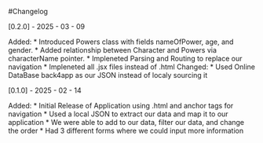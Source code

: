 #Changelog

[0.2.0] - 2025 - 03 - 09

Added:
    * Introduced Powers class with fields nameOfPower, age, and gender.
    * Added relationship between Character and Powers via characterName pointer.
    * Impleneted Parsing and Routing to replace our navigation
    * Impleneted all .jsx files instead of .html
Changed:
    * Used Online DataBase back4app as our JSON instead of localy sourcing it


[0.1.0] - 2025 - 02 - 14

Added:
    * Initial Release of Application using .html and anchor tags for navigation
    * Used a local JSON to extract our data and map it to our application
    * We were able to add to our data, filter our data, and change the order
    * Had 3 different forms where we could input more information